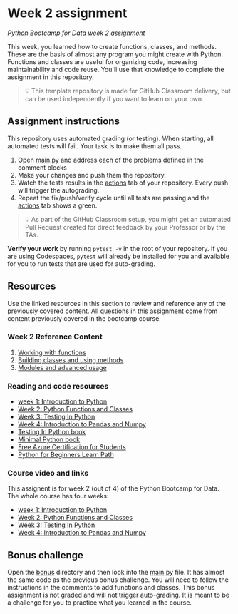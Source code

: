 # Week 2 assignment

_Python Bootcamp for Data week 2 assignment_

This week, you learned how to create functions, classes, and methods. These are the basis of almost any program you might create with Python. Functions and classes are useful for organizing code, increasing maintainability and code reuse. You'll use that knowledge to complete the assignment in this repository.

> 💡 This template repository is made for GitHub Classroom delivery, but can be used independently if you want to learn on your own.

## Assignment instructions

This repository uses automated grading (or testing). When starting, all automated tests will fail. Your task is to make them all pass.

1. Open [main.py](./main.py) and address each of the problems defined in the comment blocks
1. Make your changes and push them the repository.
1. Watch the tests results in the [actions](/../../actions) tab of your repository. Every push will trigger the autograding.
1. Repeat the fix/push/verify cycle until all tests are passing and the [actions](/../../actions) tab shows a green.

> 💡 As part of the GitHub Classroom setup, you might get an automated Pull Request created for direct feedback by your Professor or by the TAs.

**Verify your work** by running `pytest -v` in the root of your repository. If you are using Codespaces, `pytest` will already be installed for you and available for you to run tests that are used for auto-grading.

## Resources

Use the linked resources in this section to review and reference any of the previously covered content. All questions in this assignment come from content previously covered in the bootcamp course.

### Week 2 Reference Content

1. [Working with functions](https://github.com/alfredodeza/python-functions-and-classes/tree/main/notebooks/lesson1)
1. [Building classes and using methods]( https://github.com/alfredodeza/python-functions-and-classes/tree/main/notebooks/lesson2)
1. [Modules and advanced usage](https://github.com/alfredodeza/python-functions-and-classes/tree/main/notebooks/lesson3)


### Reading and code resources

- [week 1: Introduction to Python](https://github.com/alfredodeza/introduction-to-python)
- [Week 2: Python Functions and Classes](https://github.com/alfredodeza/python-functions-and-classes)
- [Week 3: Testing In Python](https://github.com/alfredodeza/python-testing/)
- [Week 4: Introduction to Pandas and Numpy](https://github.com/alfredodeza/pandas-and-numpy)
- [Testing In Python book](https://learning.oreilly.com/library/view/testing-in-python/97986PAIML/)
- [Minimal Python book](https://www.amazon.com/Minimal-Python-efficient-programmer-onemillion2021-ebook/dp/B0855NSRR7)
- [Free Azure Certification for Students](https://docs.microsoft.com/learn/certifications/student-training-and-certification?WT.mc_id=academic-0000-alfredodeza)
- [Python for Beginners Learn Path](https://docs.microsoft.com/learn/paths/beginner-python/?WT.mc_id=academic-0000-alfredodeza)

### Course video and links


This assignent is for week 2 (out of 4) of the Python Bootcamp for Data. The whole course has four weeks:

- [week 1: Introduction to Python](https://github.com/alfredodeza/introduction-to-python)
- [Week 2: Python Functions and Classes](https://github.com/alfredodeza/python-functions-and-classes)
- [Week 3: Testing In Python](https://github.com/alfredodeza/python-testing/)
- [Week 4: Introduction to Pandas and Numpy](https://github.com/alfredodeza/pandas-and-numpy)

## Bonus challenge
Open the [bonus](./bonus) directory and then look into the [main.py](./bonus/main.py) file. It has almost the same code as the previous bonus challenge. You will need to follow the instructions in the comments to add functions and classes. This bonus assignment is not graded and will not trigger auto-grading. It is meant to be a challenge for you to practice what you learned in the course.
